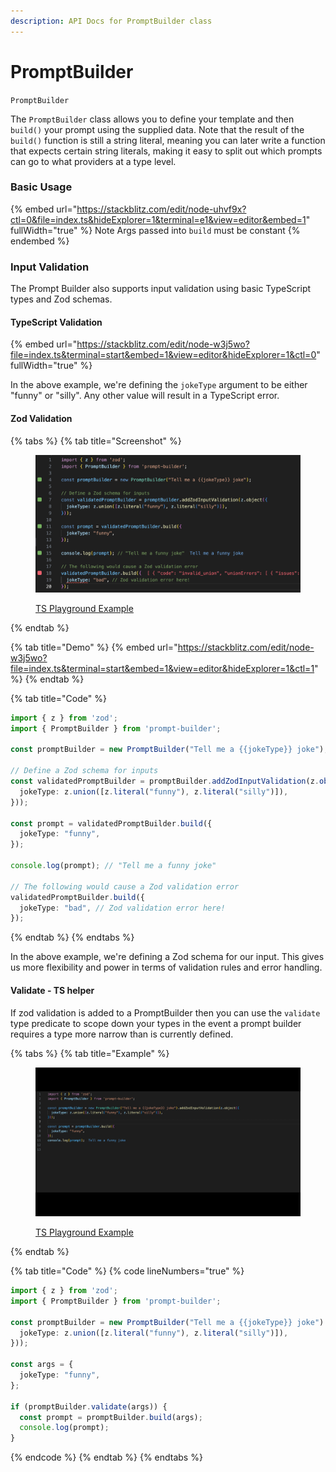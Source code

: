 ```yaml
---
description: API Docs for PromptBuilder class
---
```


# PromptBuilder

`PromptBuilder`

The `PromptBuilder` class allows you to define your template and then `build()` your prompt using the supplied data. Note that the result of the `build()` function is still a string literal, meaning you can later write a function that expects certain string literals, making it easy to split out which prompts can go to what providers at a type level.



### Basic Usage

{% embed url="https://stackblitz.com/edit/node-uhvf9x?ctl=0&file=index.ts&hideExplorer=1&terminal=e1&view=editor&embed=1" fullWidth="true" %}
Note Args passed into `build` must be constant
{% endembed %}

### Input Validation

The Prompt Builder also supports input validation using basic TypeScript types and Zod schemas.

#### TypeScript Validation

{% embed url="https://stackblitz.com/edit/node-w3j5wo?file=index.ts&terminal=start&embed=1&view=editor&hideExplorer=1&ctl=0" fullWidth="true" %}

In the above example, we're defining the `jokeType` argument to be either "funny" or "silly". Any other value will result in a TypeScript error.

#### Zod Validation

{% tabs %}
{% tab title="Screenshot" %}
<figure><img src=".gitbook/assets/image.png" alt=""><figcaption><p><a href="https://tsplay.dev/mZvRKm">TS Playground Example</a></p></figcaption></figure>
{% endtab %}

{% tab title="Demo" %}
{% embed url="https://stackblitz.com/edit/node-w3j5wo?file=index.ts&terminal=start&embed=1&view=editor&hideExplorer=1&ctl=1" %}
{% endtab %}

{% tab title="Code" %}
```ts
import { z } from 'zod';
import { PromptBuilder } from 'prompt-builder';

const promptBuilder = new PromptBuilder("Tell me a {{jokeType}} joke");

// Define a Zod schema for inputs
const validatedPromptBuilder = promptBuilder.addZodInputValidation(z.object({
  jokeType: z.union([z.literal("funny"), z.literal("silly")]),
}));

const prompt = validatedPromptBuilder.build({
  jokeType: "funny",
});

console.log(prompt); // "Tell me a funny joke"

// The following would cause a Zod validation error
validatedPromptBuilder.build({
  jokeType: "bad", // Zod validation error here!
});
```
{% endtab %}
{% endtabs %}

In the above example, we're defining a Zod schema for our input. This gives us more flexibility and power in terms of validation rules and error handling.

#### Validate - TS helper

If zod validation is added to a PromptBuilder then you can use the `validate` type predicate to scope down your types in the event a prompt builder requires a type more narrow than is currently defined.&#x20;

{% tabs %}
{% tab title="Example" %}
<figure><img src=".gitbook/assets/validateArgs (1).gif" alt=""><figcaption><p><a href="https://www.typescriptlang.org/play?#code/JYWwDg9gTgLgBAbzgLzgXzgMyhEcDkyEAJvgNwBQoksicACjuDAEICuwANsQKZTpYmBMEzAwAtACMO3PuQoUAxhAB2AZ3gjcY9l178AvHBU8A7g1GsZ+gBQAiACo9OnOCB5wAhogQArCADWPA4AnmA8aBj+QXYAlAB0nsTEAFokAJIqYGwwAGqenMDEnjDAqjbI8RCSvjyKMDYIFHBw0cFhPABcKPFsKmUqNgDalYUwfAX2mH0qIXEAND1jE5z2alycc7EAurHzFGixsZRKqhpeUADmanBGTS1toeHddtMqs3b7aCfAmHA2WmYulkUHiADcCkUSjwbJ4rmojohmnBlOpNJZbnBATprHx4tI9LD4cdkai1BBODx4pwIJcAZYSWggA">TS Playground Example</a></p></figcaption></figure>
{% endtab %}

{% tab title="Code" %}
{% code lineNumbers="true" %}
```typescript
import { z } from 'zod';
import { PromptBuilder } from 'prompt-builder';

const promptBuilder = new PromptBuilder("Tell me a {{jokeType}} joke").addZodInputValidation(z.object({
  jokeType: z.union([z.literal("funny"), z.literal("silly")]),
}));

const args = {
  jokeType: "funny",
};

if (promptBuilder.validate(args)) {
  const prompt = promptBuilder.build(args);
  console.log(prompt);
}

```
{% endcode %}
{% endtab %}
{% endtabs %}
